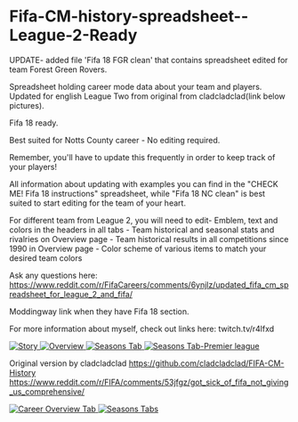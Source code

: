 # Fifa-CM-history-spreadsheet--League-2-Ready
UPDATE- added file 'Fifa 18 FGR clean' that contains spreadsheet edited for team Forest Green Rovers.

Spreadsheet holding career mode data about your team and players. Updated for english League Two from original from cladcladclad(link below pictures). 

Fifa 18 ready.

Best suited for Notts County career - No editing required.

Remember, you'll have to update this frequently in order to keep track of your players!

All information about updating with examples you can find in the "CHECK ME! Fifa 18 instructions" spreadsheet, while "Fifa 18 NC clean" is best suited to start editing for the team of your heart. 

For different team from League 2, you will need to edit- Emblem, text and colors in the headers in all tabs
                                                       - Team historical and seasonal stats and rivalries on Overview page
                                                       - Team historical results in all competitions since 1990 in Overview page
                                                       - Color scheme of various items to match your desired team colors

Ask any questions here: https://www.reddit.com/r/FifaCareers/comments/6ynjlz/updated_fifa_cm_spreadsheet_for_league_2_and_fifa/

Moddingway link when they have Fifa 18 section. 

For more information about myself, check out links here: twitch.tv/r4lfxd

<a href="https://i.imgur.com/454hM7R.png" target="_blank">
<img src="https://i.imgur.com/454hM7R.png" alt="Story">
</a>
<a href="https://i.imgur.com/Q54xAgB.png" target="_blank">
<img src="https://i.imgur.com/Q54xAgB.png" alt="Overview">
</a>
<a href="https://i.imgur.com/TKRuQCd.png" target="_blank">
<img src="https://i.imgur.com/TKRuQCd.png" alt="Seasons Tab">
</a>
<a href="https://i.imgur.com/flSw5ow.png" target="_blank">
<img src="https://i.imgur.com/flSw5ow.png" alt="Seasons Tab-Premier league">
</a>

Original version by cladcladclad https://github.com/cladcladclad/FIFA-CM-History https://www.reddit.com/r/FIFA/comments/53jfgz/got_sick_of_fifa_not_giving_us_comprehensive/

<a href="http://i.imgur.com/tyZIkhe.png" target="_blank">
<img src="http://i.imgur.com/tyZIkhe.png" alt="Career Overview Tab">
</a>

<a href="http://i.imgur.com/tUyRWmc.png" target="_blank">
<img src="http://i.imgur.com/tUyRWmc.png" alt="Seasons Tabs">
</a>
